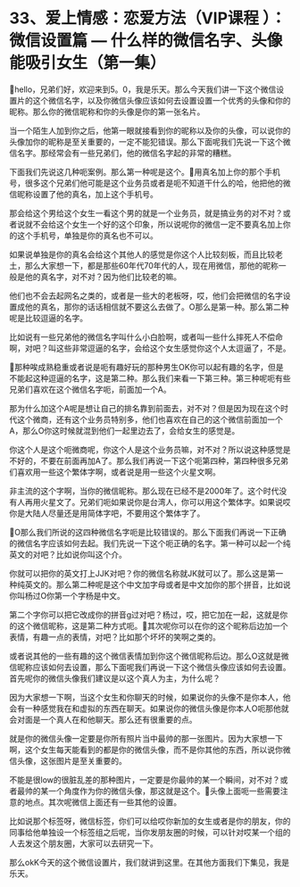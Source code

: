 # 33、爱上情感：恋爱方法（VIP课程 ）：微信设置篇 — 什么样的微信名字、头像能吸引女生（第一集）

🎼hello，兄弟们好，欢迎来到5。0，我是乐天。那么今天我们讲一下这个微信设置片的这个微信名字，以及你微信头像应该如何去设置设置一个优秀的头像和你的昵称。那么你的微信昵称和你的头像是你的第一张名片。

当一个陌生人加到你之后，他第一眼就接看到你的昵称以及你的头像，可以说你的头像加你的昵称是至关重要的，一定不能犯错误。那么下面呢我们先说一下这个微信名字。那经常会有一些兄弟们，他的微信名字起的非常的糟糕。

下面我们先说这几种呃案例。那么第一种呢是这个。🎼用真名加上你的那个手机号，很多这个兄弟们他可能是这个业务员或者是呃不知道干什么的哈，他把他的微信昵称设置了他的真名，加上这个手机号。

那会给这个男给这个女生一看这个男的就是一个业务员，就是搞业务的对不对？或者说就不会给这个女生一个好的这个印象，所以说呢你的微信一定不要真名加上你的这个手机号，单独是你的真名也不可以。

如果说单独是你的真名会给这个其他人的感觉是你这个人比较刻板，而且比较老土，那么大家想一下，都是那些60年代70年代的人，现在用微信，那他的昵称一般是他的真名字，对不对？因为他们比较老的嘛。

他们也不会去起网名之类的，或者是一些大的老板呀，哎，他们会把微信的名字设置成他的真名，那你的话话相信就不要这么去做了。O那么是第一种。那么第二种呢是比较逗逼的名字。

比如说有一些兄弟他的微信名字叫什么小白脸啊，或者叫一些什么摔死人不偿命啊，对吧？叫这些非常逗逼的名字，会给这个女生感觉你这个人太逗逼了，不是。

🎼那种唉成熟稳重或者说是呃有趣好玩的那种男生OK你可以起有趣的名字，但是不能起这种逗逼的名字，这是第二种。那么我们来看一下第三种。第三种呢呃有些兄弟们喜欢在这个微信名字呃，前面加一个A。

那为什么加这个A呢是想让自己的排名靠到前面去，对不对？但是因为现在这个时代这个微商，还有这个业务员特别多，他们也喜欢在自己的这个微信前面加一个A，那么O你这时候就混到他们一起里边去了，会给女生的感觉是。

你这个人是这个呃微商呢，你这个人是这个业务员嘛，对不对？所以说这种感觉是不好的，不要在前面再加A了。那么我们再说一下这个呃第四种，第四种很多兄弟们喜欢用一些这个繁体字啊，或者说是用一些这个火星文啊。

非主流的这个字啊，当你的微信昵称。那么现在已经不是2000年了。这个时代没有人再用火星文了。兄弟们呃如果说你是台湾人，你可以用这个繁体字。如果说哎你是大陆人尽量还是用简体字吧，不要用这个繁体字了。

🎼O那么我们所说的这四种微信名字呃是比较错误的。那么下面我们再说一下正确的微信名字应该如何去起。我们先说一下这个呃正确的名字。第一种可以起一个纯英文的对吧？比如说你叫这个介。

你就可以把你的英文打上JJK对吧？你的微信名称就JK就可以了。那么这是第一种纯英文的。那么第二种呢是这个中文加字母或者是中文加你的那个拼音，比如说你叫杨过O你第一个字杨是中文。

第二个字你可以把它改成你的拼音g过对吧？杨过，哎，把它加在一起，这就是你的这个微信昵称，这是第二种方式呃。🎼其次呢你可以在你的这个昵称后边加一个表情，有趣一点的表情，对吧？比如那个坏坏的笑啊之类的。

或者说其他的一些有趣的这个微信表情加到你这个微信昵称后边。那么O这就是微信昵称应该如何去设置，那么下面呢我们再说一下这个微信头像应该如何去设置。首先呢你的微信头像我们建议是以这个真人为主，为什么呢？

因为大家想一下啊，当这个女生和你聊天的时候，如果说你的头像不是你本人，他会有一种感觉我在和虚拟的东西在聊天。如果说你的微信头像是你本人O呃那他就会对面是一个真人在和他聊天。那么还有很重要的点。

就是你的微信头像一定要是你所有照片当中最帅的那一张图片。因为大家想一下啊，这个女生每天能看到的都是你的微信头像，而不是你其他的东西，所以说你微信头像，这张图片是至关重要的。

不能是很low的很脏乱差的那种图片，一定要是你最帅的某一个瞬间，对不对？或者最帅的某一个角度作为你的微信头像，那这就是这个。🎼头像上面呃一些需要注意的地点。其次呢微信上面还有一些其他的设置。

比如说那个标签呀，微信标签，你们可以给哎你新加的女生或者是你的朋友，你的同事给他单独设一个标签组之后呢，当你发朋友圈的时候，可以针对哎某一个组的人去发这个朋友圈，大家可以去研究一下。

那么okK今天的这个微信设置片，我们就讲到这里。在其他方面我们下集见，我是乐天。